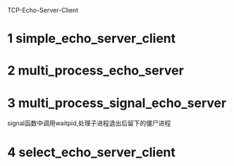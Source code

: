 TCP-Echo-Server-Client

# 1 simple_echo_server_client
# 2 multi_process_echo_server

# 3 multi_process_signal_echo_server
signal函数中调用waitpid,处理子进程退出后留下的僵尸进程

# 4 select_echo_server_client